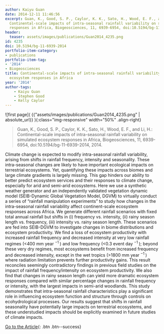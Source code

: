 ```yaml
---
author: Kaiyu Guan
date: 2014-12-11 11:46:56
excerpt: Guan, K., Good, S. P., Caylor, K. K., Sato, H., Wood, E. F., and Li, H. (2014)
  Continental-scale impacts of intra-seasonal rainfall variability on simulated ecosystem
  responses in Africa, Biogeosciences, 11, 6939-6954, doi:10.5194/bg-11-6939-2014.
header:
  teaser: assets/images/publications/Guan2014_4235.png
id: 4235
doi: 10.5194/bg-11-6939-2014
portfolio-item-category:
- publications
portfolio-item-tag:
- '2014'
- Biogeosciences
title: Continental-scale impacts of intra-seasonal rainfall variability on simulated
  ecosystem responses in Africa
year: '2014'
author-tags:
    - Kaiyu Guan
    - Stephen Good
    - Kelly Caylor
---
```


![first page]( {{"assets/images/publications/Guan2014_4235.png" | absolute_url}} ){:class="img-responsive" width="50%" .align-right}


> Guan, K., Good, S. P., Caylor, K. K., Sato, H., Wood, E. F., and Li, H.: Continental-scale impacts of intra-seasonal rainfall variability on simulated ecosystem responses in Africa, Biogeosciences, 11, 6939-6954, doi:10.5194/bg-11-6939-2014, 2014.


Climate change is expected to modify intra-seasonal rainfall variability, arising from shifts in rainfall frequency, intensity and seasonality. These intra-seasonal changes are likely to have important ecological impacts on terrestrial ecosystems. Yet, quantifying these impacts across biomes and large climate gradients is largely missing. This gap hinders our ability to better predict ecosystem services and their responses to climate change, especially for arid and semi-arid ecosystems. Here we use a synthetic weather generator and an independently validated vegetation dynamic model (SEIB-Dynamic Global Vegetation Model, DGVM) to virtually conduct a series of “rainfall manipulation experiments” to study how changes in the intra-seasonal rainfall variability affect continent-scale ecosystem responses across Africa. We generate different rainfall scenarios with fixed total annual rainfall but shifts in (i) frequency vs. intensity, (ii) rainy season length vs. frequency, (iii) intensity vs. rainy season length. These scenarios are fed into SEIB-DGVM to investigate changes in biome distributions and ecosystem productivity. We find a loss of ecosystem productivity with increased rainfall frequency and decreased intensity at very low rainfall regimes (<400 mm year
<sup>
 −1
</sup>
) and low frequency (<0.3 event day
<sup>
 −1
</sup>
); beyond these very dry regimes, most ecosystems benefit from increased frequency and decreased intensity, except in the wet tropics (>1800 mm year
<sup>
 −1
</sup>
) where radiation limitation prevents further productivity gains. This result reconciles seemingly contradictory findings in previous field studies on the impact of rainfall frequency/intensity on ecosystem productivity. We also find that changes in rainy season length can yield more dramatic ecosystem responses compared with similar percentage changes in rainfall frequency or intensity, with the largest impacts in semi-arid woodlands. This study demonstrates that intra-seasonal rainfall characteristics play a significant role in influencing ecosystem function and structure through controls on ecohydrological processes. Our results suggest that shifts in rainfall seasonality have potentially large impacts on terrestrial ecosystems, and these understudied impacts should be explicitly examined in future studies of climate impacts.


[Go to the Article](http://www.biogeosciences.net/11/6939/2014/bg-11-6939-2014.html){: .btn .btn--success}
